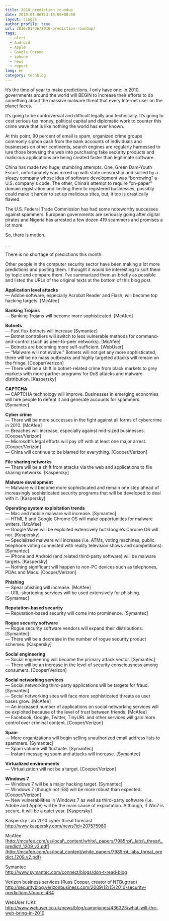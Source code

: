 ```yaml
---
title: 2010 prediction roundup
date: 2010-01-06T13:18:00+00:00
layout: single
author_profile: true
url: 2010/01/06/2010-prediction-roundup/
tags:
  - alert
  - Android
  - Apple
  - Google Chrome
  - iphone
  - news
  - report
lang: en
category: techblog
---
```

It’s the time of year to make predictions. I only have one: in 2010, governments around the world will BEGIN to increase their efforts to do something about the massive malware threat that every Internet user on the planet faces.

It’s going to be controversial and difficult legally and technically. It’s going to cost serious tax money, political capital and diplomatic work to counter this crime wave that is like nothing the world has ever known.

At this point, 90 percent of email is spam, organized crime groups commonly siphon cash from the bank accounts of individuals and businesses on other continents, search engines are regularly harnessed to lure those browsing the web into purchasing fake security products and malicious applications are being created faster than legitimate software.

China has made two huge, stumbling attempts. One, Green Dam-Youth Escort, unfortunately was mixed up with state censorship and sullied by a sleazy company whose idea of software development was &#8220;borrowing&#8221; a U.S. company's code. The other, China’s attempt to require “on-paper” domain registration and limiting them to registered businesses, possibly could make it harder to set up malicious sites, but, it too is drastically flawed.

The U.S. Federal Trade Commission has had some noteworthy successes against spammers. European governments are seriously going after digital pirates and Nigeria has arrested a few dozen 419 scammers and promises a lot more.

So, there is motion.

. . .

There is no shortage of predictions this month.

Other people in the computer security sector have been making a lot more predictions and posting them. I thought it would be interesting to sort them by topic and compare them. I’ve summarized them as briefly as possible and listed the URLs of the original texts at the bottom of this blog post.

**Application level attacks**  
&#8212; Adobe software, especially Acrobat Reader and Flash, will become top hacking targets. [McAfee]

**Banking Trojans**  
&#8212; Banking Trojans will become more sophisticated. [McAfee]

**Botnets**  
&#8212; Fast flux botnets will increase [Symantec]  
&#8212; Botnet controllers will switch to less vulnerable methods for command-and-control (such as peer-to-peer networks). [McAfee]  
&#8212; Botnets are becoming more self-sufficient. [WebUser]  
&#8212; “Malware will not evolve.” Botnets will not get any more sophisticated, there will be no mass outbreaks and highly targeted attacks will remain on the fringe. [Cooper/Verizon]  
&#8212; There will be a shift in botnet-related crime from black markets to grey markets with more partner programs for DoS attacks and malware distribution. [Kaspersky]

**CAPTCHA**  
&#8212; CAPTCHA technology will improve. Businesses in emerging economies will hire people to defeat it and generate accounts for spammers. [Symantec]

**Cyber crime**  
&#8212; There will be more successes in the fight against all forms of cybercrime in 2010. [McAfee]  
&#8212; Breaches will increase, especially against mid-sized businesses. [Cooper/Verizon]  
&#8212; Microsoft’s legal efforts will pay off with at least one major arrest. [Cooper/Verizon]  
&#8212; China will continue to be blamed for everything. [Cooper/Verizon]

**File sharing networks**  
&#8212; There will be a shift from attacks via the web and applications to file sharing networks. [Kaspersky]

**Malware development**  
&#8212; Malware will become more sophisticated and remain one step ahead of increasingly sophisticated security programs that will be developed to deal with it. [Kaspersky]

**Operating system exploitation trends**  
&#8212; Mac and mobile malware will increase. [Symantec]  
&#8212; HTML 5 and Google Chrome OS will make opportunities for malware writers. [McAfee]  
&#8212; Google Wave will be exploited extensively but Google’s Chrome OS will not. [Kaspersky]  
&#8212; Specialized malware will increase (i.e. ATMs, voting machines, public telephone voting connected with reality television shows and competitions). [Symantec]  
&#8212; iPhone and Android (and related third-party software) will be malware targets. [Kaspersky]  
&#8212; Nothing significant will happen to non-PC devices such as telephones, PDAs and Macs. [Cooper/Verizon]

**Phishing**  
&#8212; Spear phishing will increase. [McAfee]  
&#8212; URL-shortening services will be used extensively for phishing. [Symantec]

**Reputation-based security**  
&#8212; Reputation-based security will come into prominence. [Symantec]

**Rogue security software**  
&#8212; Rogue security software vendors will expand their distributions. [Symantec]  
&#8212; There will be a decrease in the number of rogue security product schemes. [Kaspersky]

**Social engineering**  
&#8212; Social engineering will become the primary attack vector. [Symantec]  
&#8212; There will be an increase in the level of security consciousness among consumers. [Cooper/Verizon]

**Social networking services**  
&#8212; Social networking third-party applications will be targets for fraud. [Symantec]  
&#8212; Social networking sites will face more sophisticated threats as user bases grow. [McAfee]  
&#8212; An increased number of applications on social networking services will be exploited because of the level of trust between friends. [McAfee]  
&#8212; Facebook, Google, Twitter, TinyURL and other services will gain more control over criminal content. [Cooper/Verizon]

**Spam**  
&#8212; More organizations will begin selling unauthorized email address lists to spammers. [Symantec]  
&#8212; Spam volume will fluctuate. [Symantec]  
&#8212; Instant messaging spam and attacks will increase. [Symantec]

**Virtualized environments**  
&#8212; Virtualization will not be a target. [Cooper/Verizon]

**Windows 7**  
&#8212; Windows 7 will be a major hacking target. [Symantec]  
&#8212; Windows 7 (though not IE8) will be more robust than expected. [Cooper/Verizon]  
&#8212; New vulnerabilities in Windows 7 as well as third-party software (i.e. Adobe and Apple) will be the main cause of exploitation. Although, if Win7 is secure, it will be a quiet year. [Kaspersky]

Kaspersky Lab 2010 cyber threat forecast  
<http://www.kaspersky.com/news?id=207575980>

McAfee  
[http://mcafee.com/us/local\_content/white\_papers/7985rpt\_labs\_threat\_predict\_1209_v2.pdf](http://mcafee.com/us/local_content/white_papers/7985rpt_labs_threat_predict_1209_v2.pdf)

Symantec  
<http://www.symantec.com/connect/blogs/don-t-read-blog>

Verizon business services (Russ Cooper, creator of NTBugtraq)  
<http://securityblog.verizonbusiness.com/2009/12/15/2010-security-predictions/#more-434>

WebUser (UK):  
<http://www.webuser.co.uk/news/blog/cammjones/436323/what-will-the-web-bring-in-2010>